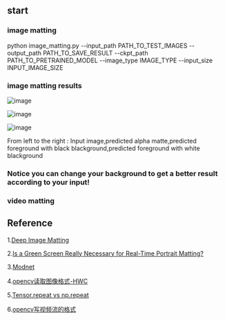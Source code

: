 ## start
### image matting
python image_matting.py --input_path PATH_TO_TEST_IMAGES --output_path PATH_TO_SAVE_RESULT --ckpt_path PATH_TO_PRETRAINED_MODEL --image_type IMAGE_TYPE --input_size INPUT_IMAGE_SIZE

### image matting results

![image](https://github.com/LianShuaiLong/CV_Applications/blob/master/matting/test_results/multi_combined.png)

![image](https://github.com/LianShuaiLong/CV_Applications/blob/master/matting/test_results/Obama_combined.png)

![image](https://github.com/LianShuaiLong/CV_Applications/blob/master/matting/test_results/beauty_combined.png)

From left to the right : Input image,predicted alpha matte,predicted foreground with black blackground,predicted foreground with white blackground
### Notice you can change your background to get a better result according to your input!

### video matting


## Reference
1.[Deep Image Matting](https://arxiv.org/pdf/1703.03872.pdf)

2.[Is a Green Screen Really Necessary for Real-Time Portrait Matting?](https://arxiv.org/pdf/2011.11961.pdf)

3.[Modnet](https://github.com/ZHKKKe/MODNet)

4.[opencv读取图像格式-HWC](https://blog.csdn.net/qq_39938666/article/details/86701344)

5.[Tensor.repeat vs np.repeat](https://blog.csdn.net/qq_39938666/article/details/88412817?utm_medium=distribute.pc_relevant.none-task-blog-BlogCommendFromBaidu-2.control&depth_1-utm_source=distribute.pc_relevant.none-task-blog-BlogCommendFromBaidu-2.control)

6.[opencv写视频流的格式](https://blog.csdn.net/qq_34877350/article/details/89415672)
